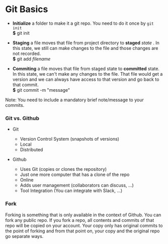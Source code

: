 # Git Basics

* **Initialize** a folder to make it a git repo. You need to do it once by ```git init```\
**$** git init

* **Staging** a file moves that file from project directory to **staged** _state_ . In this state, we still can make changes to the file and those changes are not recorded.\
**$** git add _filename_

* **Commiting** a file moves that file from staged state to **committed** state. In this state, we can't make any changes to the file. That file would get a version and we can always have access to that version and go back to that commit. \
**$** git commit -m "message"

Note: You need to include a mandatory brief note/message to your commits. 


### Git vs. Github

* Git
  * Version Control System (snapshots of versions)
  * Local
  * Distributed

* Github
  * Uses Git (copies or clones the repository)
  * Just one more computer that has a clone of the repo
  * Online
  * Adds user management (collaborators can discuss, ...)
  * Tool Integration (You can integrate with Slack, ...) 

### Fork

Forking is something that is only available in the context of Github. You can fork any public repo. If you fork a repo, all contents and commits of that repo will be copied on your account. Your copy only has original commits to the point of forking and from that point on, your copy and the original repo go separate ways. 
